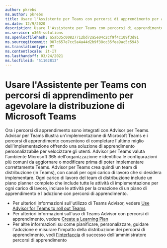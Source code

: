 ```yaml
---
author: pkrebs
ms.author: pkrebs
title: Usare l'Assistente per Teams con percorsi di apprendimento per agevolare la distribuzione di Microsoft Teams
ms.date: 12/9/2020
description: Usare l'Assistente per Teams con percorsi di apprendimento per agevolare la distribuzione di Microsoft Teams
ms.service: o365-solutions
ms.openlocfilehash: a5ab35c00827712bd72a5e04c2cf9f4c109f3d91
ms.sourcegitcommit: 907c657e7cc5a4a44d2b9f38cc35fea9ac5c5943
ms.translationtype: MT
ms.contentlocale: it-IT
ms.lasthandoff: 03/24/2021
ms.locfileid: "51162813"
---
```

# <a name="use-advisor-for-teams-with-learning-pathways-to-help-roll-out-microsoft-teams"></a>Usare l'Assistente per Teams con percorsi di apprendimento per agevolare la distribuzione di Microsoft Teams
Ora i percorsi di apprendimento sono integrati con Advisor per Teams. Advisor per Teams illustra un'implementazione di Microsoft Teams e i percorsi di apprendimento consentono di completare l'ultimo miglio dell'implementazione offrendo una soluzione di apprendimento personalizzabile per velocizzare gli utenti. Advisor per Teams valuta l'ambiente Microsoft 365 dell'organizzazione e identifica le configurazioni più comuni da aggiornare o modificare prima di poter implementare correttamente Teams. Advisor per Teams crea quindi un team di distribuzione (in Teams), con canali per ogni carico di lavoro che si desidera implementare. Ogni carico di lavoro del team di distribuzione include un piano planner completo che include tutte le attività di implementazione per ogni carico di lavoro, incluse le attività per la creazione di un piano di apprendimento e l'adozione con percorsi di apprendimento.

- Per ulteriori informazioni sull'utilizzo di Teams Advisor, vedere [Use Advisor for Teams to roll out Teams](/microsoftteams/use-advisor-teams-roll-out)
- Per ulteriori informazioni sull'uso di Teams Advisor con percorsi di apprendimento, vedere [Create a Learning Plan](/microsoftteams/use-advisor-teams-roll-out#create-a-learning-plan)
- Per altre informazioni su come pianificare, personalizzare, guidare l'adozione e misurare l'impatto della distribuzione dei percorsi di apprendimento, vedi [l'Interfaccia](custom_successcenter.md) di successo dell'amministratore percorsi di apprendimento